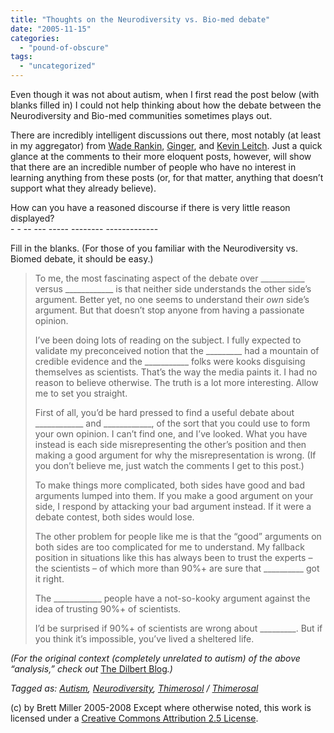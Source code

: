 ```yaml
---
title: "Thoughts on the Neurodiversity vs. Bio-med debate"
date: "2005-11-15"
categories: 
  - "pound-of-obscure"
tags: 
  - "uncategorized"
---
```


Even though it was not about autism, when I first read the post below (with blanks filled in) I could not help thinking about how the debate between the Neurodiversity and Bio-med communities sometimes plays out.  
  
There are incredibly intelligent discussions out there, most notably (at least in my aggregator) from [Wade Rankin](http://injectingsense.blogspot.com/), [Ginger](http://www.adventuresinautism.com/), and [Kevin Leitch](http://www.kevinleitch.co.uk/wp/home.php). Just a quick glance at the comments to their more eloquent posts, however, will show that there are an incredible number of people who have no interest in learning anything from these posts (or, for that matter, anything that doesn’t support what they already believe).  
  
How can you have a reasoned discourse if there is very little reason displayed?  
\- - -- --- ----- -------- ------------- 
  
Fill in the blanks. (For those of you familiar with the Neurodiversity vs. Biomed debate, it should be easy.)

> To me, the most fascinating aspect of the debate over \_\_\_\_\_\_\_\_\_\_\_ versus \_\_\_\_\_\_\_\_\_\_\_\_ is that neither side understands the other side’s argument. Better yet, no one seems to understand their _own_ side’s argument. But that doesn’t stop anyone from having a passionate opinion.  
>   
> I’ve been doing lots of reading on the subject. I fully expected to validate my preconceived notion that the \_\_\_\_\_\_\_\_\_ had a mountain of credible evidence and the \_\_\_\_\_\_\_\_\_\_\_ folks were kooks disguising themselves as scientists. That’s the way the media paints it. I had no reason to believe otherwise. The truth is a lot more interesting. Allow me to set you straight.  
>   
> First of all, you’d be hard pressed to find a useful debate about \_\_\_\_\_\_\_\_\_\_\_\_ and \_\_\_\_\_\_\_\_\_\_\_\_, of the sort that you could use to form your own opinion. I can’t find one, and I’ve looked. What you have instead is each side misrepresenting the other’s position and then making a good argument for why the misrepresentation is wrong. (If you don’t believe me, just watch the comments I get to this post.)  
>   
> To make things more complicated, both sides have good and bad arguments lumped into them. If you make a good argument on your side, I respond by attacking your bad argument instead. If it were a debate contest, both sides would lose.  
>   
> The other problem for people like me is that the “good” arguments on both sides are too complicated for me to understand. My fallback position in situations like this has always been to trust the experts – the scientists – of which more than 90%+ are sure that \_\_\_\_\_\_\_\_\_\_ got it right.  
>   
> The \_\_\_\_\_\_\_\_\_\_\_\_ people have a not-so-kooky argument against the idea of trusting 90%+ of scientists.  
>   
> I’d be surprised if 90%+ of scientists are wrong about \_\_\_\_\_\_\_\_\_. But if you think it’s impossible, you’ve lived a sheltered life.

_(For the original context (completely unrelated to autism) of the above “analysis,” check out_ [The Dilbert Blog](http://dilbertblog.typepad.com/the_dilbert_blog/2005/11/intelligent_des.html)_.)_  
  
_Tagged as: [Autism](http://technorati.com/tag/autism), [Neurodiversity](http://technorati.com/tag/neurodiversity), [Thimerosol](http://technorati.com/tag/thimerosol) / [Thimerosal](http://technorati.com/tag/thimerosal)_

(c) by Brett Miller 2005-2008 Except where otherwise noted, this work is licensed under a [Creative Commons Attribution 2.5 License](http://creativecommons.org/licenses/by/2.5/).
